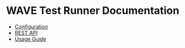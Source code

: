 # WAVE Test Runner Documentation

- [Configuration](./config.md)
- [REST API](./rest-api/README.md)
- [Usage Guide](./usage/usage.md)
